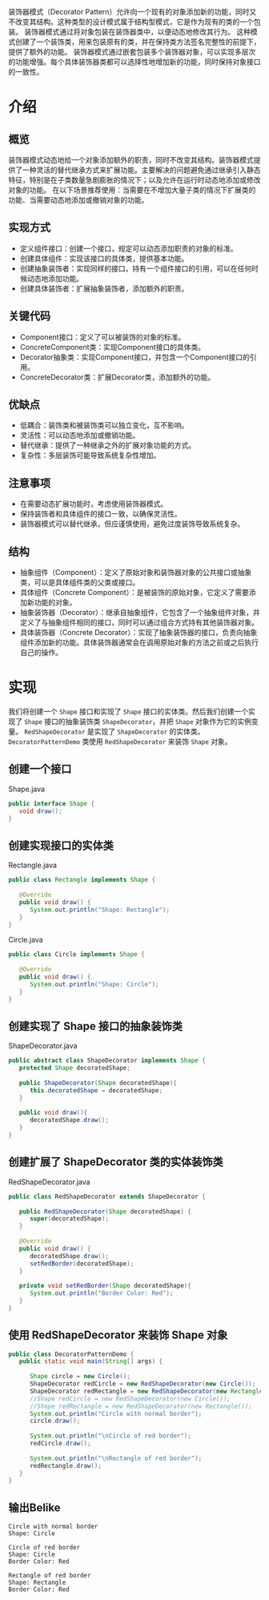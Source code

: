 装饰器模式（Decorator Pattern）允许向一个现有的对象添加新的功能，同时又不改变其结构。这种类型的设计模式属于结构型模式，它是作为现有的类的一个包装。
装饰器模式通过将对象包装在装饰器类中，以便动态地修改其行为。
这种模式创建了一个装饰类，用来包装原有的类，并在保持类方法签名完整性的前提下，提供了额外的功能。
装饰器模式通过嵌套包装多个装饰器对象，可以实现多层次的功能增强。每个具体装饰器类都可以选择性地增加新的功能，同时保持对象接口的一致性。

# 介绍
## 概览
装饰器模式动态地给一个对象添加额外的职责，同时不改变其结构。装饰器模式提供了一种灵活的替代继承方式来扩展功能。主要解决的问题避免通过继承引入静态特征，特别是在子类数量急剧膨胀的情况下；以及允许在运行时动态地添加或修改对象的功能。
在以下场景推荐使用：当需要在不增加大量子类的情况下扩展类的功能、当需要动态地添加或撤销对象的功能。

## 实现方式
- 定义组件接口：创建一个接口，规定可以动态添加职责的对象的标准。
- 创建具体组件：实现该接口的具体类，提供基本功能。
- 创建抽象装饰者：实现同样的接口，持有一个组件接口的引用，可以在任何时候动态地添加功能。
- 创建具体装饰者：扩展抽象装饰者，添加额外的职责。

## 关键代码
- Component接口：定义了可以被装饰的对象的标准。
- ConcreteComponent类：实现Component接口的具体类。
- Decorator抽象类：实现Component接口，并包含一个Component接口的引用。
- ConcreteDecorator类：扩展Decorator类，添加额外的功能。

## 优缺点
- 低耦合：装饰类和被装饰类可以独立变化，互不影响。
- 灵活性：可以动态地添加或撤销功能。
- 替代继承：提供了一种继承之外的扩展对象功能的方式。
- 复杂性：多层装饰可能导致系统复杂性增加。

## 注意事项
- 在需要动态扩展功能时，考虑使用装饰器模式。
- 保持装饰者和具体组件的接口一致，以确保灵活性。
- 装饰器模式可以替代继承，但应谨慎使用，避免过度装饰导致系统复杂。

## 结构
- 抽象组件（Component）：定义了原始对象和装饰器对象的公共接口或抽象类，可以是具体组件类的父类或接口。
- 具体组件（Concrete Component）：是被装饰的原始对象，它定义了需要添加新功能的对象。
- 抽象装饰器（Decorator）：继承自抽象组件，它包含了一个抽象组件对象，并定义了与抽象组件相同的接口，同时可以通过组合方式持有其他装饰器对象。
- 具体装饰器（Concrete Decorator）：实现了抽象装饰器的接口，负责向抽象组件添加新的功能。具体装饰器通常会在调用原始对象的方法之前或之后执行自己的操作。

# 实现
我们将创建一个 `Shape` 接口和实现了 `Shape` 接口的实体类。然后我们创建一个实现了 `Shape` 接口的抽象装饰类 `ShapeDecorator`，并把 `Shape` 对象作为它的实例变量。
`RedShapeDecorator` 是实现了 `ShapeDecorator` 的实体类。
`DecoratorPatternDemo` 类使用 `RedShapeDecorator` 来装饰 `Shape` 对象。

## 创建一个接口
Shape.java
```java
public interface Shape {
   void draw();
}
```

## 创建实现接口的实体类
Rectangle.java
```java
public class Rectangle implements Shape {
 
   @Override
   public void draw() {
      System.out.println("Shape: Rectangle");
   }
}
```
Circle.java
```java
public class Circle implements Shape {
 
   @Override
   public void draw() {
      System.out.println("Shape: Circle");
   }
}
```

## 创建实现了 Shape 接口的抽象装饰类
ShapeDecorator.java
```java
public abstract class ShapeDecorator implements Shape {
   protected Shape decoratedShape;
 
   public ShapeDecorator(Shape decoratedShape){
      this.decoratedShape = decoratedShape;
   }
 
   public void draw(){
      decoratedShape.draw();
   }  
}
```

## 创建扩展了 ShapeDecorator 类的实体装饰类
RedShapeDecorator.java
```java
public class RedShapeDecorator extends ShapeDecorator {
 
   public RedShapeDecorator(Shape decoratedShape) {
      super(decoratedShape);     
   }
 
   @Override
   public void draw() {
      decoratedShape.draw();         
      setRedBorder(decoratedShape);
   }
 
   private void setRedBorder(Shape decoratedShape){
      System.out.println("Border Color: Red");
   }
}
```

## 使用 RedShapeDecorator 来装饰 Shape 对象
```java
public class DecoratorPatternDemo {
   public static void main(String[] args) {
 
      Shape circle = new Circle();
      ShapeDecorator redCircle = new RedShapeDecorator(new Circle());
      ShapeDecorator redRectangle = new RedShapeDecorator(new Rectangle());
      //Shape redCircle = new RedShapeDecorator(new Circle());
      //Shape redRectangle = new RedShapeDecorator(new Rectangle());
      System.out.println("Circle with normal border");
      circle.draw();
 
      System.out.println("\nCircle of red border");
      redCircle.draw();
 
      System.out.println("\nRectangle of red border");
      redRectangle.draw();
   }
}
```

## 输出Belike
```text
Circle with normal border
Shape: Circle

Circle of red border
Shape: Circle
Border Color: Red

Rectangle of red border
Shape: Rectangle
Border Color: Red
```